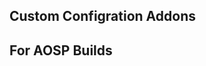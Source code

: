 Custom Configration Addons
-----------------------------
For AOSP Builds
-----------------------------
